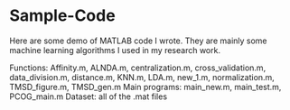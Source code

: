 # Sample-Code
Here are some demo of MATLAB code I wrote. They are mainly some machine learning algorithms I used in my research work.

Functions: Affinity.m, ALNDA.m, centralization.m, cross_validation.m, data_division.m, distance.m, KNN.m, LDA.m, new_1.m, normalization.m, TMSD_figure.m, TMSD_gen.m
Main programs: main_new.m, main_test.m, PCOG_main.m
Dataset: all of the .mat files
